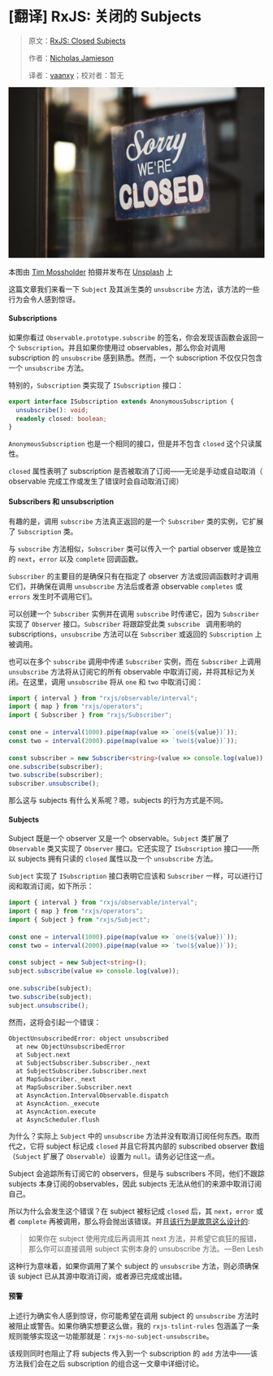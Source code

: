 # [翻译] RxJS: 关闭的 Subjects

> 原文：[RxJS: Closed Subjects](https://blog.angularindepth.com/rxjs-closed-subjects-1b6f76c1b63c?source=---------18---------------------)
>
> 作者：[Nicholas Jamieson](https://blog.angularindepth.com/@cartant)
>
> 译者：[vaanxy](https://github.com/vaanxy)；校对者：暂无

![img](../assets/rxjs-19/1.png)

本图由 [Tim Mossholder](https://unsplash.com/photos/C8jNJslQM3A?utm_source=unsplash&utm_medium=referral&utm_content=creditCopyText) 拍摄并发布在 [Unsplash](https://unsplash.com/?utm_source=unsplash&utm_medium=referral&utm_content=creditCopyText) 上

这篇文章我们来看一下 `Subject` 及其派生类的 `unsubscribe` 方法，该方法的一些行为会令人感到惊讶。

#### Subscriptions

如果你看过 `Observable.prototype.subscribe` 的签名，你会发现该函数会返回一个 `Subscription`。并且如果你使用过 observables，那么你会对调用 subscription 的 `unsubscribe` 感到熟悉。然而，一个 subscription 不仅仅只包含一个 `unsubscribe` 方法。

特别的，`Subscription` 类实现了 `ISubscription` 接口：

~~~typescript
export interface ISubscription extends AnonymousSubscription {
  unsubscribe(): void;
  readonly closed: boolean;
}
~~~

`AnonymousSubscription` 也是一个相同的接口，但是并不包含 `closed` 这个只读属性。

`closed` 属性表明了 subscription 是否被取消了订阅——无论是手动或自动取消（ observable 完成工作或发生了错误时会自动取消订阅）

#### Subscribers 和 unsubscription

有趣的是，调用 `subscribe` 方法真正返回的是一个 `Subscriber` 类的实例，它扩展了 `Subscription` 类。

与 `subscribe` 方法相似，`Subscriber` 类可以传入一个 partial observer 或是独立的 `next`，`error` 以及 `complete` 回调函数。

`Subscriber` 的主要目的是确保只有在指定了 observer 方法或回调函数时才调用它们，并确保在调用 `unsubscribe` 方法后或者源 observable `completes` 或 `errors` 发生时不调用它们。

可以创建一个 `Subscriber` 实例并在调用 `subscribe` 时传递它，因为 `Subscriber` 实现了 `Observer` 接口。`Subscriber` 将跟踪受此类 `subscribe ` 调用影响的 subscriptions，`unsubscribe` 方法可以在 `Subscriber` 或返回的 `Subscription` 上被调用。

也可以在多个 `subscribe` 调用中传递 `Subscriber` 实例，而在 `Subscriber` 上调用 `unsubscribe` 方法将从订阅它的所有 observable 中取消订阅，并将其标记为关闭。在这里，调用 `unsubscribe` 将从 `one` 和 `two` 中取消订阅：


~~~typescript
import { interval } from "rxjs/observable/interval";
import { map } from "rxjs/operators";
import { Subscriber } from "rxjs/Subscriber";

const one = interval(1000).pipe(map(value => `one(${value})`));
const two = interval(2000).pipe(map(value => `two(${value})`));

const subscriber = new Subscriber<string>(value => console.log(value));
one.subscribe(subscriber);
two.subscribe(subscriber);
subscriber.unsubscribe();
~~~

那么这与 subjects 有什么关系呢？嗯，subjects 的行为方式是不同。

#### Subjects

Subject 既是一个 observer 又是一个 observable。`Subject` 类扩展了 `Observable` 类又实现了 `Observer` 接口。它还实现了 `ISubscription` 接口——所以 subjects 拥有只读的 `closed` 属性以及一个 `unsubscribe` 方法。

`Subject` 实现了 `ISubscription` 接口表明它应该和 `Subscriber` 一样，可以进行订阅和取消订阅，如下所示：

~~~typescript
import { interval } from "rxjs/observable/interval";
import { map } from "rxjs/operators";
import { Subject } from "rxjs/Subject";

const one = interval(1000).pipe(map(value => `one(${value})`));
const two = interval(2000).pipe(map(value => `two(${value})`));

const subject = new Subject<string>();
subject.subscribe(value => console.log(value));

one.subscribe(subject);
two.subscribe(subject);
subject.unsubscribe();
~~~

然而，这将会引起一个错误：

```
ObjectUnsubscribedError: object unsubscribed
  at new ObjectUnsubscribedError
  at Subject.next
  at SubjectSubscriber.Subscriber._next
  at SubjectSubscriber.Subscriber.next
  at MapSubscriber._next
  at MapSubscriber.Subscriber.next
  at AsyncAction.IntervalObservable.dispatch
  at AsyncAction._execute
  at AsyncAction.execute
  at AsyncScheduler.flush
```

为什么？实际上 `Subject` 中的 `unsubscribe` 方法并没有取消订阅任何东西。取而代之，它将 subject 标记成 `closed`  并且它将其内部的 subscribed observer 数组（`Subject` 扩展了 `Observable`）设置为 `null`。请务必记住这一点。

Subject 会追踪所有订阅它的 observers，但是与 subscribers 不同，他们不跟踪 subjects 本身订阅的observables，因此 subjects 无法从他们的来源中取消订阅自己。

所以为什么会发生这个错误？在 subject 被标记成 `closed` 后，其 `next`，`error` 或者  `complete` 再被调用，那么将会抛出该错误。并且[该行为是故意这么设计的](https://medium.com/@benlesh/on-the-subject-of-subjects-in-rxjs-2b08b7198b93):

> 如果你在 subject 使用完成后再调用其 next 方法，并希望它疯狂的报错，那么你可以直接调用 subject 实例本身的 unsubscribe 方法。 — Ben Lesh

这种行为意味着，如果你调用了某个 subject 的 `unsubscribe` 方法，则必须确保该 subject 已从其源中取消订阅，或者源已完成或出错。

#### 预警

上述行为确实令人感到惊讶，你可能希望在调用 subject 的 `unsubscribe` 方法时被阻止或警告。如果你确实想要这么做，我的  `rxjs-tslint-rules`  包涵盖了一条规则能够实现这一功能那就是：`rxjs-no-subject-unsubscribe`。

该规则同时也阻止了将 subjects 传入到一个 subscription 的 `add` 方法中——该方法我们会在之后 subscription 的组合这一文章中详细讨论。